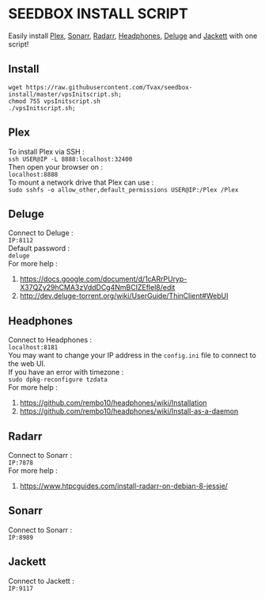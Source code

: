 # SEEDBOX INSTALL SCRIPT
Easily install [Plex](https://github.com/plexinc/plex-media-player), [Sonarr](https://github.com/Sonarr/Sonarr), [Radarr](https://github.com/Radarr/Radarr), [Headphones](https://github.com/rembo10/headphones), [Deluge](https://github.com/deluge-torrent/deluge) and [Jackett](https://github.com/Jackett/Jackett) with one script!  

## Install  
`wget https://raw.githubusercontent.com/Tvax/seedbox-install/master/vpsInitscript.sh;`  
`chmod 755 vpsInitscript.sh`  
`./vpsInitscript.sh;`  

## Plex
To install Plex via SSH :  
`ssh USER@IP -L 8888:localhost:32400`  
Then open your browser on :  
`localhost:8888`  
To mount a network drive that Plex can use :  
`sudo sshfs -o allow_other,default_permissions USER@IP:/Plex /Plex`  

## Deluge
Connect to Deluge :  
`IP:8112`  
Default password :  
`deluge`  
For more help :
1. https://docs.google.com/document/d/1cARrPUryp-X37QZy29hCMA3zVddDCg4NmBCIZEflel8/edit
2. http://dev.deluge-torrent.org/wiki/UserGuide/ThinClient#WebUI  

## Headphones
Connect to Headphones :  
`localhost:8181`  
You may want to change your IP address in the `config.ini` file to connect to the web UI.  
If you have an error with timezone :  
`sudo dpkg-reconfigure tzdata`  
For more help :
1. https://github.com/rembo10/headphones/wiki/Installation
2. https://github.com/rembo10/headphones/wiki/Install-as-a-daemon  

## Radarr
Connect to Sonarr :  
`IP:7878`  
For more help :
1. https://www.htpcguides.com/install-radarr-on-debian-8-jessie/  

## Sonarr
Connect to Sonarr :  
`IP:8989`  

## Jackett
Connect to Jackett :  
`IP:9117`  